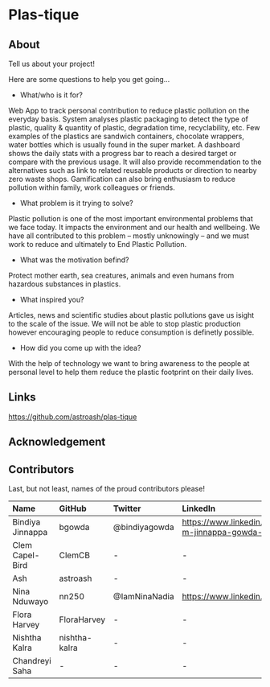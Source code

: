 # Plas-tique

## About

Tell us about your project!

Here are some questions to help you get going...

- What/who is it for? 

Web App to track personal contribution to reduce plastic pollution on the everyday basis. System analyses plastic packaging 
to detect the type of plastic, quality & quantity of plastic, degradation time, recyclability, etc. Few examples of the 
plastics are sandwich containers, chocolate wrappers, water bottles which is usually found in the super market. 
A dashboard shows the daily stats with a progress bar to reach a desired target or compare with the previous usage. 
It will also provide recommendation to the alternatives such as link to related reusable products or direction to 
nearby zero waste shops. Gamification can also bring enthusiasm to reduce pollution within family, work colleagues or friends.

- What problem is it trying to solve?

Plastic pollution is one of the most important environmental problems that we face today. It impacts
the environment and our health and wellbeing. We have all contributed to this problem – mostly
unknowingly – and we must work to reduce and ultimately to End Plastic Pollution. 


- What was the motivation befind?

Protect mother earth, sea creatures, animals and even humans from hazardous substances in plastics. 


- What inspired you?

 Articles, news and scientific studies about plastic pollutions gave us isight to the scale of the issue. 
 We will not be able to stop plastic production however encouraging people to reduce consumption is definetly possible. 


- How did you come up with the idea?

With the help of technology we want to bring awareness to the people at personal level to help 
them reduce the plastic footprint on their daily lives.


## Links

https://github.com/astroash/plas-tique

## Acknowledgement


## Contributors

Last, but not least, names of the proud contributors please!

| Name | GitHub | Twitter | LinkedIn | Other |
| :--- | :--- | :--- | :--- | :--- |
| Bindiya Jinnappa | bgowda | @bindiyagowda | https://www.linkedin.com/in/bindiya-m-jinnappa-gowda-5108805/ | - |
| Clem Capel-Bird | ClemCB | - | - | - |
| Ash | astroash | - | - | - |
| Nina Nduwayo | nn250 | @IamNinaNadia | https://www.linkedin.com/in/ninanadia/ | - |
| Flora Harvey | FloraHarvey | - | - | - |
| Nishtha Kalra | nishtha-kalra | - | -| - |
| Chandreyi Saha | - | - | - |
